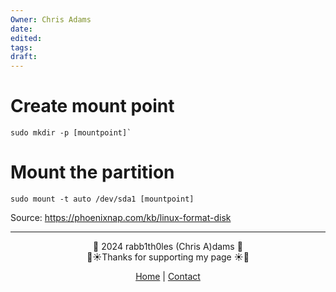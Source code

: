 ```yaml
---
Owner: Chris Adams
date: 
edited: 
tags: 
draft:
---
```


# Create mount point

```
sudo mkdir -p [mountpoint]`
```

# Mount the partition

```
sudo mount -t auto /dev/sda1 [mountpoint]
```

Source: https://phoenixnap.com/kb/linux-format-disk

---
<div style="text-align: center;">
	<div class="gradient-text">👾 2024 rabb1th0les (Chris A)dams 👾</div> 
	🌴☀Thanks for supporting my page ☀🌴
	<nav>
		<ul style="list-style: none; padding: 0;">
			<div style="text-align: center;">
				<li><a href="index.html">Home</a> | <a href="Contact.html">Contact</a></li>
			</div>
		</ul>
	</nav>	
</div>